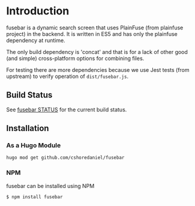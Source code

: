 
# Introduction

fusebar is a dynamic search screen that uses PlainFuse (from
plainfuse project) in the backend.  It is written in ES5 and has only
the plainfuse dependency at runtime.

The only build dependency is 'concat' and that is for a lack of other
good (and simple) cross-platform options for combining files.

For testing there are more dependencies because we use Jest tests (from
upstream) to verify operation of `dist/fusebar.js`.

## Build Status

See [fusebar
STATUS](https://github.com/cshoredaniel/fusebar/blob/master/STATUS.md)
for the current build status.

## Installation

### As a Hugo Module

```shell
hugo mod get github.com/cshoredaniel/fusebar
```

### NPM

fusebar can be installed using NPM

```shell
$ npm install fusebar
```

